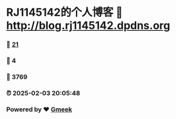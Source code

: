 # RJ1145142的个人博客 :link: http://blog.rj1145142.dpdns.org
### :page_facing_up: [21](https://blog.rj1145142.us.kg/) 
### :speech_balloon: 4 
### :hibiscus: 3769 
### :alarm_clock: 2025-02-03 20:05:48 
### Powered by :heart: [Gmeek](https://github.com/Meekdai/Gmeek)
